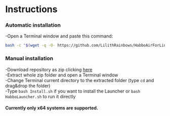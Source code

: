 # Instructions
### Automatic installation

-Open a Terminal window and paste this command:
```sh
bash -c "$(wget -q -O- https://github.com/LilithRainbows/HabboAirForLinux/raw/main/Install.sh)"
```

### Manual installation

-Download repository as zip clicking [here](https://github.com/LilithRainbows/HabboAirForLinux/archive/refs/heads/main.zip)<br>
-Extract whole zip folder and open a Terminal window<br>
-Change Terminal current directory to the extracted folder (type ```cd``` and drag&drop the folder)<br>
-Type ```bash Install.sh``` if you want to install the Launcher or ```bash HabboLauncher.sh``` to run it directly

#### Currently only x64 systems are supported.
